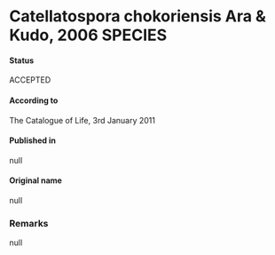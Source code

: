 # Catellatospora chokoriensis Ara & Kudo, 2006 SPECIES

#### Status
ACCEPTED

#### According to
The Catalogue of Life, 3rd January 2011

#### Published in
null

#### Original name
null

### Remarks
null